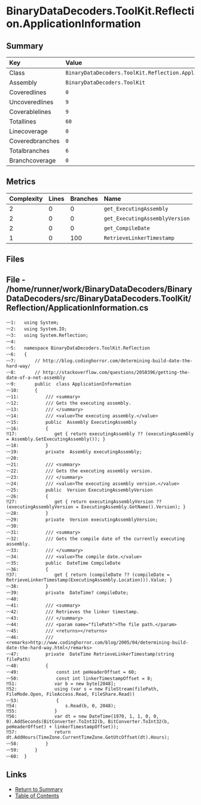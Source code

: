 ﻿# BinaryDataDecoders.ToolKit.Reflection.ApplicationInformation

## Summary

| Key             | Value                                                          |
| :-------------- | :------------------------------------------------------------- |
| Class           | `BinaryDataDecoders.ToolKit.Reflection.ApplicationInformation` |
| Assembly        | `BinaryDataDecoders.ToolKit`                                   |
| Coveredlines    | `0`                                                            |
| Uncoveredlines  | `9`                                                            |
| Coverablelines  | `9`                                                            |
| Totallines      | `60`                                                           |
| Linecoverage    | `0`                                                            |
| Coveredbranches | `0`                                                            |
| Totalbranches   | `6`                                                            |
| Branchcoverage  | `0`                                                            |

## Metrics

| Complexity | Lines | Branches | Name                           |
| :--------- | :---- | :------- | :----------------------------- |
| 2          | 0     | 0        | `get_ExecutingAssembly`        |
| 2          | 0     | 0        | `get_ExecutingAssemblyVersion` |
| 2          | 0     | 0        | `get_CompileDate`              |
| 1          | 0     | 100      | `RetrieveLinkerTimestamp`      |

## Files

## File - /home/runner/work/BinaryDataDecoders/BinaryDataDecoders/src/BinaryDataDecoders.ToolKit/Reflection/ApplicationInformation.cs

```CSharp
〰1:   using System;
〰2:   using System.IO;
〰3:   using System.Reflection;
〰4:   
〰5:   namespace BinaryDataDecoders.ToolKit.Reflection
〰6:   {
〰7:       // http://blog.codinghorror.com/determining-build-date-the-hard-way/
〰8:       // http://stackoverflow.com/questions/2050396/getting-the-date-of-a-net-assembly
〰9:       public  class ApplicationInformation
〰10:      {
〰11:          /// <summary>
〰12:          /// Gets the executing assembly.
〰13:          /// </summary>
〰14:          /// <value>The executing assembly.</value>
〰15:          public  Assembly ExecutingAssembly
〰16:          {
‼17:              get { return executingAssembly ?? (executingAssembly = Assembly.GetExecutingAssembly()); }
〰18:          }
〰19:          private  Assembly executingAssembly;
〰20:  
〰21:          /// <summary>
〰22:          /// Gets the executing assembly version.
〰23:          /// </summary>
〰24:          /// <value>The executing assembly version.</value>
〰25:          public  Version ExecutingAssemblyVersion
〰26:          {
‼27:              get { return executingAssemblyVersion ?? (executingAssemblyVersion = ExecutingAssembly.GetName().Version); }
〰28:          }
〰29:          private  Version executingAssemblyVersion;
〰30:  
〰31:          /// <summary>
〰32:          /// Gets the compile date of the currently executing assembly.
〰33:          /// </summary>
〰34:          /// <value>The compile date.</value>
〰35:          public  DateTime CompileDate
〰36:          {
‼37:              get { return (compileDate ?? (compileDate = RetrieveLinkerTimestamp(ExecutingAssembly.Location))).Value; }
〰38:          }
〰39:          private  DateTime? compileDate;
〰40:  
〰41:          /// <summary>
〰42:          /// Retrieves the linker timestamp.
〰43:          /// </summary>
〰44:          /// <param name="filePath">The file path.</param>
〰45:          /// <returns></returns>
〰46:          /// <remarks>http://www.codinghorror.com/blog/2005/04/determining-build-date-the-hard-way.html</remarks>
〰47:          private  DateTime RetrieveLinkerTimestamp(string filePath)
〰48:          {
〰49:              const int peHeaderOffset = 60;
〰50:              const int linkerTimestampOffset = 8;
‼51:              var b = new byte[2048];
‼52:              using (var s = new FileStream(filePath, FileMode.Open, FileAccess.Read, FileShare.Read))
〰53:              {
‼54:                  s.Read(b, 0, 2048);
‼55:              }
‼56:              var dt = new DateTime(1970, 1, 1, 0, 0, 0).AddSeconds(BitConverter.ToInt32(b, BitConverter.ToInt32(b, peHeaderOffset) + linkerTimestampOffset));
‼57:              return dt.AddHours(TimeZone.CurrentTimeZone.GetUtcOffset(dt).Hours);
〰58:          }
〰59:      }
〰60:  }
```

## Links

* [Return to Summary](Summary.md)
* [Table of Contents](../TOC.md)

